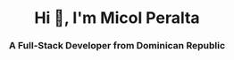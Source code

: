 <h1 align="center">Hi 👋, I'm Micol Peralta</h1>
<h3 align="center">A Full-Stack Developer from Dominican Republic</h3>
